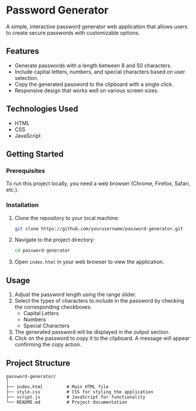 # Password Generator

A simple, interactive password generator web application that allows users to create secure passwords with customizable options.

## Features

- Generate passwords with a length between 8 and 50 characters.
- Include capital letters, numbers, and special characters based on user selection.
- Copy the generated password to the clipboard with a single click.
- Responsive design that works well on various screen sizes.

## Technologies Used

- HTML
- CSS
- JavaScript

## Getting Started

### Prerequisites

To run this project locally, you need a web browser (Chrome, Firefox, Safari, etc.).

### Installation

1. Clone the repository to your local machine:

    ```bash
    git clone https://github.com/yourusername/password-generator.git
    ```

2. Navigate to the project directory:

    ```bash
    cd password-generator
    ```

3. Open `index.html` in your web browser to view the application.

## Usage

1. Adjust the password length using the range slider.
2. Select the types of characters to include in the password by checking the corresponding checkboxes:
    - Capital Letters
    - Numbers
    - Special Characters
3. The generated password will be displayed in the output section.
4. Click on the password to copy it to the clipboard. A message will appear confirming the copy action.

## Project Structure

```plaintext
password-generator/
│
├── index.html         # Main HTML file
├── style.css          # CSS for styling the application
├── script.js          # JavaScript for functionality
└── README.md          # Project documentation
